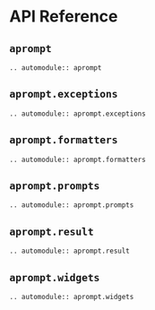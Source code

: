 # API Reference

## `aprompt`

```{eval-rst}
.. automodule:: aprompt
```

## `aprompt.exceptions`

```{eval-rst}
.. automodule:: aprompt.exceptions
```

## `aprompt.formatters`

```{eval-rst}
.. automodule:: aprompt.formatters
```

## `aprompt.prompts`

```{eval-rst}
.. automodule:: aprompt.prompts
```

## `aprompt.result`

```{eval-rst}
.. automodule:: aprompt.result
```

## `aprompt.widgets`

```{eval-rst}
.. automodule:: aprompt.widgets
```

